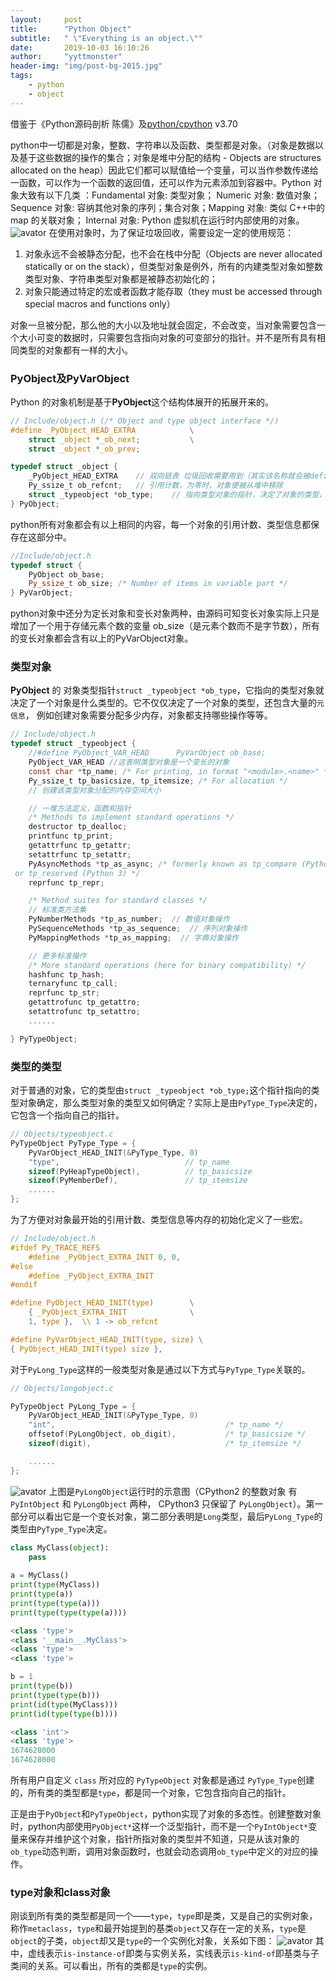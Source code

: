 ```yaml
---
layout:     post
title:      "Python Object"
subtitle:   " \"Everything is an object.\""
date:       2019-10-03 16:10:26
author:     "yyttmonster"
header-img: "img/post-bg-2015.jpg"
tags:
    - python
    - object
---
```

借鉴于《Python源码剖析 陈儒》及[python/cpython](https://github.com/python/cpython/tree/v3.7.0/Objects) v3.70

python中一切都是对象，整数、字符串以及函数、类型都是对象。（对象是数据以及基于这些数据的操作的集合；对象是堆中分配的结构 - Objects are structures allocated on the heap）因此它们都可以赋值给一个变量，可以当作参数传递给一函数，可以作为一个函数的返回值，还可以作为元素添加到容器中。Python 对象大致有以下几类 ：Fundamental 对象: 类型对象； Numeric 对象: 数值对象；Sequence 对象: 容纳其他对象的序列；集合对象；Mapping 对象: 类似 C++中的 map 的关联对象； Internal 对象: Python 虚拟机在运行时内部使用的对象。
![avator](/img/python_object_1.jpg)
在使用对象时，为了保证垃圾回收，需要设定一定的使用规范：

1. 对象永远不会被静态分配，也不会在栈中分配（Objects are never allocated statically or on the stack），但类型对象是例外，所有的内建类型对象如整数类型对象、字符串类型对象都是被静态初始化的；
2. 对象只能通过特定的宏或者函数才能存取（they must be accessed through special macros and functions only）

对象一旦被分配，那么他的大小以及地址就会固定，不会改变，当对象需要包含一个大小可变的数据时，只需要包含指向对象的可变部分的指针。并不是所有具有相同类型的对象都有一样的大小。
### PyObject及PyVarObject

Python 的对象机制是基于**PyObject**这个结构体展开的拓展开来的。
```c
// Include/object.h (/* Object and type object interface */)
#define _PyObject_HEAD_EXTRA            \
    struct _object *_ob_next;           \
    struct _object *_ob_prev;

typedef struct _object {
    _PyObject_HEAD_EXTRA    // 双向链表 垃圾回收需要用到（其实该名称就会被define中的两个指针替代）
    Py_ssize_t ob_refcnt;   // 引用计数，为零时，对象便被从堆中移除
    struct _typeobject *ob_type;    // 指向类型对象的指针，决定了对象的类型，对象创建时，它便被固定了
} PyObject;
```
python所有对象都会有以上相同的内容，每一个对象的引用计数、类型信息都保存在这部分中。
```c++
//Include/object.h 
typedef struct {
    PyObject ob_base; 
    Py_ssize_t ob_size; /* Number of items in variable part */
} PyVarObject;
```
python对象中还分为定长对象和变长对象两种，由源码可知变长对象实际上只是增加了一个用于存储元素个数的变量 ob_size（是元素个数而不是字节数），所有的变长对象都会含有以上的PyVarObject对象。

### 类型对象
**PyObject** 的 对象类型指针`struct _typeobject *ob_type`，它指向的类型对象就决定了一个对象是什么类型的。它不仅仅决定了一个对象的类型，还包含大量的`元信息`， 例如创建对象需要分配多少内存，对象都支持哪些操作等等。
```c
// Include/object.h
typedef struct _typeobject {
    //#define PyObject_VAR_HEAD      PyVarObject ob_base;
    PyObject_VAR_HEAD //这表明类型对象是一个变长的对象
    const char *tp_name; /* For printing, in format "<module>.<name>" */ // 类型名，主要用于 Python 内部调试用
    Py_ssize_t tp_basicsize, tp_itemsize; /* For allocation */
    // 创建该类型对象分配的内存空间大小

    // 一堆方法定义，函数和指针
    /* Methods to implement standard operations */
    destructor tp_dealloc;
    printfunc tp_print;
    getattrfunc tp_getattr;
    setattrfunc tp_setattr;
    PyAsyncMethods *tp_as_async; /* formerly known as tp_compare (Python 2)
 or tp_reserved (Python 3) */
    reprfunc tp_repr;

    /* Method suites for standard classes */
    // 标准类方法集
    PyNumberMethods *tp_as_number;  // 数值对象操作
    PySequenceMethods *tp_as_sequence;  // 序列对象操作
    PyMappingMethods *tp_as_mapping;  // 字典对象操作

    // 更多标准操作
    /* More standard operations (here for binary compatibility) */
    hashfunc tp_hash;
    ternaryfunc tp_call;
    reprfunc tp_str;
    getattrofunc tp_getattro;
    setattrofunc tp_setattro;
    ......

} PyTypeObject;
```
### 类型的类型
对于普通的对象，它的类型由`struct _typeobject *ob_type;`这个指针指向的类型对象确定，那么类型对象的类型又如何确定？实际上是由`PyType_Type`决定的，它包含一个指向自己的指针。
```c
// Objects/typeobject.c
PyTypeObject PyType_Type = {
    PyVarObject_HEAD_INIT(&PyType_Type, 0)
    "type",                            // tp_name
    sizeof(PyHeapTypeObject),          // tp_basicsize
    sizeof(PyMemberDef),               // tp_itemsize
    ......
};
```
为了方便对对象最开始的引用计数、类型信息等内存的初始化定义了一些宏。
```c
// Include/object.h
#ifdef Py_TRACE_REFS
    #define _PyObject_EXTRA_INIT 0, 0,
#else
    #define _PyObject_EXTRA_INIT
#endif

#define PyObject_HEAD_INIT(type)        \
    { _PyObject_EXTRA_INIT              \
    1, type },  \\ 1 -> ob_refcnt

#define PyVarObject_HEAD_INIT(type, size) \
{ PyObject_HEAD_INIT(type) size },
```

对于`PyLong_Type`这样的一般类型对象是通过以下方式与`PyType_Type`关联的。
```c
// Objects/longobject.c

PyTypeObject PyLong_Type = {
    PyVarObject_HEAD_INIT(&PyType_Type, 0)
    "int",                                      /* tp_name */
    offsetof(PyLongObject, ob_digit),           /* tp_basicsize */
    sizeof(digit),                              /* tp_itemsize */

    ......
};
```
![avator](/img/python_object_2.jpg)
上图是`PyLongObject`运行时的示意图（CPython2 的整数对象 有 `PyIntObject` 和 `PyLongObject` 两种， CPython3 只保留了 `PyLongObject`）。第一部分可以看出它是一个变长对象，第二部分表明是`Long`类型，最后`PyLong_Type`的类型由`PyType_Type`决定。

```python
class MyClass(object):  
    pass  
  
a = MyClass()  
print(type(MyClass))  
print(type(a))  
print(type(type(a)))
print(type(type(type(a))))

<class 'type'>
<class '__main__.MyClass'>
<class 'type'>
<class 'type'>

b = 1
print(type(b))
print(type(type(b)))
print(id(type(MyClass)))
print(id(type(type(b))))

<class 'int'>
<class 'type'>
1674628000
1674628000
```
所有用户自定义 `class` 所对应的 `PyTypeObject` 对象都是通过 `PyType_Type`创建的，所有类的类型都是`type`，都是同一个对象，它包含指向自己的指针。

正是由于`PyObject`和`PyTypeObject`，python实现了对象的多态性。创建整数对象时，python内部使用`PyObject*`这样一个泛型指针，而不是一个`PyIntObject*`变量来保存并维护这个对象，指针所指对象的类型并不知道，只是从该对象的`ob_type`动态判断，调用对象函数时，也就会动态调用`ob_type`中定义的对应的操作。

### type对象和class对象
刚谈到所有类的类型都是同一个——`type`，`type`即是类，又是自己的实例对象，称作`metaclass`，`type`和最开始提到的基类`object`又存在一定的关系，`type`是`object`的子类，`object`却又是`type`的一个实例化对象，关系如下图：
![avator](/img/python_object_3.jpg)
其中，虚线表示`is-instance-of`即类与实例关系，实线表示`is-kind-of`即基类与子类间的关系。可以看出，所有的类都是`type`的实例。
